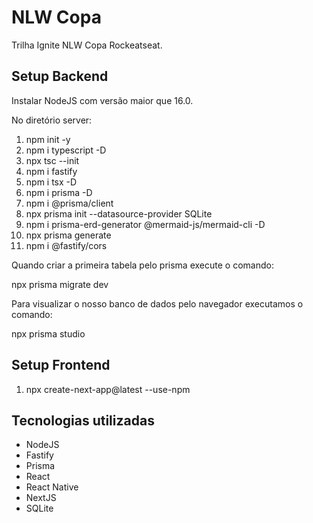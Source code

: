 # NLW Copa
Trilha Ignite NLW Copa Rockeatseat. 


## Setup Backend

Instalar NodeJS com versão maior que 16.0.

No diretório server:

1) npm init -y
2) npm i typescript -D
3) npx tsc --init
4) npm i fastify
5) npm i tsx -D
6) npm i prisma -D
7) npm i @prisma/client
8) npx prisma init --datasource-provider SQLite
9) npm i prisma-erd-generator @mermaid-js/mermaid-cli -D 
10) npx prisma generate 
11) npm i @fastify/cors

Quando criar a primeira tabela pelo prisma execute o comando:

npx prisma migrate dev

Para visualizar o nosso banco de dados pelo navegador executamos o comando:

npx prisma studio

## Setup Frontend

1) npx create-next-app@latest --use-npm

## Tecnologias utilizadas

- NodeJS
- Fastify
- Prisma
- React
- React Native
- NextJS
- SQLite

